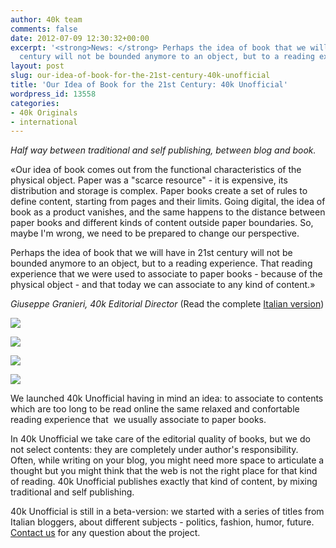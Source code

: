 ```yaml
---
author: 40k team
comments: false
date: 2012-07-09 12:30:32+00:00
excerpt: '<strong>News: </strong> Perhaps the idea of book that we will have in 21st
  century will not be bounded anymore to an object, but to a reading experience.'
layout: post
slug: our-idea-of-book-for-the-21st-century-40k-unofficial
title: 'Our Idea of Book for the 21st Century: 40k Unofficial'
wordpress_id: 13558
categories:
- 40k Originals
- international
---
```


_Half way between traditional and self publishing, between blog and book._

«Our idea of book comes out from the functional characteristics of the physical object. Paper was a "scarce resource" - it is expensive, its distribution and storage is complex. Paper books create a set of rules to define content, starting from pages and their limits. Going digital, the idea of book as a product vanishes, and the same happens to the distance between paper books and different kinds of content outside paper boundaries. So, maybe I'm wrong, we need to be prepared to change our perspective.

Perhaps the idea of book that we will have in 21st century will not be bounded anymore to an object, but to a reading experience. That reading experience that we were used to associate to paper books - because of the physical object - and that today we can associate to any kind of content.»


_Giuseppe Granieri, 40k Editorial Director_ (Read the complete [Italian version](http://www.bookcafe.net/blog/blog.cfm?id=1574))











![](http://www.40kbooks.com/wp-content/uploads/celi_sito.jpg)


![](http://www.40kbooks.com/wp-content/uploads/debiase_sito.jpg)






![](http://www.40kbooks.com/wp-content/uploads/gilioli_sito.jpg)


![](http://www.40kbooks.com/wp-content/uploads/melani_sito.jpg)






We launched 40k Unofficial having in mind an idea: to associate to contents which are too long to be read online the same relaxed and confortable reading experience that  we usually associate to paper books.




In 40k Unofficial we take care of the editorial quality of books, but we do not select contents: they are completely under author's responsibility. Often, while writing on your blog, you might need more space to articulate a thought but you might think that the web is not the right place for that kind of reading. 40k Unofficial publishes exactly that kind of content, by mixing traditional and self publishing.


40k Unofficial is still in a beta-version: we started with a series of titles from Italian bloggers, about different subjects - politics, fashion, humor, future.
[Contact us](mailto:letizia@40kbooks.com) for any question about the project.
